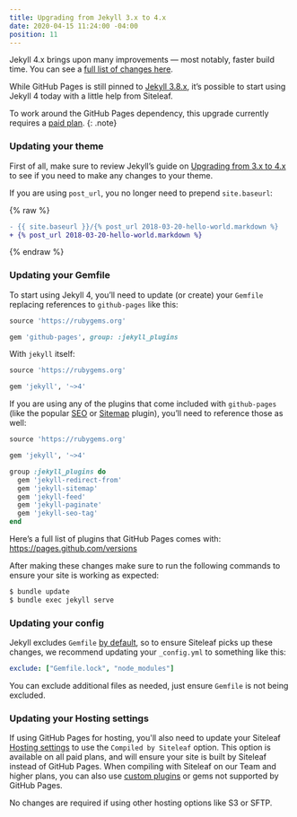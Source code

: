 ```yaml
---
title: Upgrading from Jekyll 3.x to 4.x
date: 2020-04-15 11:24:00 -04:00
position: 11
---
```


Jekyll 4.x brings upon many improvements — most notably, faster build time. You can see a [full list of changes here](https://jekyllrb.com/news/2019/08/20/jekyll-4-0-0-released/).

While GitHub Pages is still pinned to [Jekyll 3.8.x](https://pages.github.com/versions/), it’s possible to start using Jekyll 4 today with a little help from Siteleaf.

To work around the GitHub Pages dependency, this upgrade currently requires a [paid plan](https://www.siteleaf.com/plans).
{: .note}

### Updating your theme

First of all, make sure to review Jekyll’s guide on [Upgrading from 3.x to 4.x](https://jekyllrb.com/docs/upgrading/3-to-4/) to see if you need to make any changes to your theme. 

If you are using `post_url`, you no longer need to prepend `site.baseurl`:

{% raw %}
```diff
- {{ site.baseurl }}/{% post_url 2018-03-20-hello-world.markdown %}
+ {% post_url 2018-03-20-hello-world.markdown %}
```
{% endraw %}

### Updating your Gemfile

To start using Jekyll 4, you’ll need to update (or create) your `Gemfile` replacing references to `github-pages` like this:

```rb
source 'https://rubygems.org'

gem 'github-pages', group: :jekyll_plugins
```

With `jekyll` itself:

```rb
source 'https://rubygems.org'

gem 'jekyll', '~>4'
```

If you are using any of the plugins that come included with `github-pages` (like the popular [SEO](https://github.com/jekyll/jekyll-seo-tag) or [Sitemap](https://github.com/jekyll/jekyll-sitemap) plugin), you’ll need to reference those as well:

```rb
source 'https://rubygems.org'

gem 'jekyll', '~>4'

group :jekyll_plugins do
  gem 'jekyll-redirect-from'
  gem 'jekyll-sitemap'
  gem 'jekyll-feed'
  gem 'jekyll-paginate'
  gem 'jekyll-seo-tag'
end
```

Here’s a full list of plugins that GitHub Pages comes with: <https://pages.github.com/versions>

After making these changes make sure to run the following commands to ensure your site is working as expected:

```sh
$ bundle update
$ bundle exec jekyll serve
```

### Updating your config

Jekyll excludes `Gemfile` [by default](https://jekyllrb.com/docs/configuration/default/), so to ensure Siteleaf picks up these changes, we recommend updating your `_config.yml` to something like this:

```yml
exclude: ["Gemfile.lock", "node_modules"]
```

You can exclude additional files as needed, just ensure `Gemfile` is not being excluded.

### Updating your Hosting settings

If using GitHub Pages for hosting, you'll also need to update your Siteleaf [Hosting settings](/sites/hosting/) to use the `Compiled by Siteleaf` option. This option is available on all paid plans, and will ensure your site is built by Siteleaf instead of GitHub Pages. When compiling with Siteleaf on our Team and higher plans, you can also use [custom plugins](/themes/jekyll-plugins/) or gems not supported by GitHub Pages.

No changes are required if using other hosting options like S3 or SFTP.
